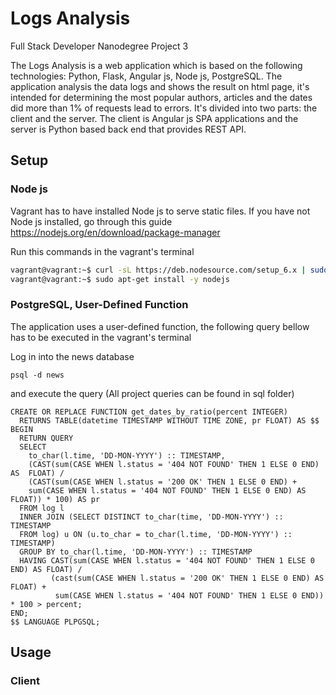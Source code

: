 

# Logs Analysis

Full Stack Developer Nanodegree Project 3

The Logs Analysis is a web application which is based on the following 
technologies: Python, Flask, 
Angular js, Node js, PostgreSQL. The application analysis the data logs and 
shows the result on html page, it's intended for determining the most
popular authors, articles and the dates did more than 1% of requests lead to
 errors. It's divided into two parts: the client and the server. The client 
 is Angular js SPA applications and the server is Python based back end that
  provides REST API.
 
 
## Setup
 
### Node js
Vagrant has to have installed Node js to serve static files. If 
you have not Node js installed, go through this guide https://nodejs.org/en/download/package-manager

 Run this commands in the vagrant's terminal

```sh
vagrant@vagrant:~$ curl -sL https://deb.nodesource.com/setup_6.x | sudo -E bash -
vagrant@vagrant:~$ sudo apt-get install -y nodejs
```

### PostgreSQL, User-Defined Function

The application uses a user-defined function, the following query 
bellow has
 to be executed in the vagrant's terminal
 
 Log in into the news database
 
```
psql -d news
```
 and execute the query (All project queries can be found in sql folder)
 
```
CREATE OR REPLACE FUNCTION get_dates_by_ratio(percent INTEGER)
  RETURNS TABLE(datetime TIMESTAMP WITHOUT TIME ZONE, pr FLOAT) AS $$
BEGIN
  RETURN QUERY
  SELECT
    to_char(l.time, 'DD-MON-YYYY') :: TIMESTAMP,
    (CAST(sum(CASE WHEN l.status = '404 NOT FOUND' THEN 1 ELSE 0 END) AS  FLOAT) /
    (CAST(sum(CASE WHEN l.status = '200 OK' THEN 1 ELSE 0 END) +
    sum(CASE WHEN l.status = '404 NOT FOUND' THEN 1 ELSE 0 END) AS FLOAT)) * 100) AS pr
  FROM log l
  INNER JOIN (SELECT DISTINCT to_char(time, 'DD-MON-YYYY') :: TIMESTAMP
  FROM log) u ON (u.to_char = to_char(l.time, 'DD-MON-YYYY') :: TIMESTAMP)
  GROUP BY to_char(l.time, 'DD-MON-YYYY') :: TIMESTAMP
  HAVING CAST(sum(CASE WHEN l.status = '404 NOT FOUND' THEN 1 ELSE 0 END) AS FLOAT) /
         (cast(sum(CASE WHEN l.status = '200 OK' THEN 1 ELSE 0 END) AS FLOAT) +
          sum(CASE WHEN l.status = '404 NOT FOUND' THEN 1 ELSE 0 END)) * 100 > percent;
END;
$$ LANGUAGE PLPGSQL;
```

## Usage



### Client
